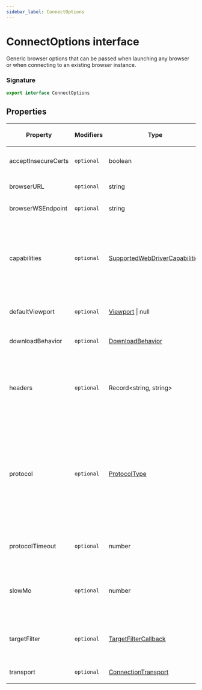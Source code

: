 ```yaml
---
sidebar_label: ConnectOptions
---
```


# ConnectOptions interface

Generic browser options that can be passed when launching any browser or when connecting to an existing browser instance.

### Signature

```typescript
export interface ConnectOptions
```

## Properties

<table><thead><tr><th>

Property

</th><th>

Modifiers

</th><th>

Type

</th><th>

Description

</th><th>

Default

</th></tr></thead>
<tbody><tr><td>

<span id="acceptinsecurecerts">acceptInsecureCerts</span>

</td><td>

`optional`

</td><td>

boolean

</td><td>

Whether to ignore HTTPS errors during navigation.

</td><td>

`false`

</td></tr>
<tr><td>

<span id="browserurl">browserURL</span>

</td><td>

`optional`

</td><td>

string

</td><td>

</td><td>

</td></tr>
<tr><td>

<span id="browserwsendpoint">browserWSEndpoint</span>

</td><td>

`optional`

</td><td>

string

</td><td>

</td><td>

</td></tr>
<tr><td>

<span id="capabilities">capabilities</span>

</td><td>

`optional`

</td><td>

[SupportedWebDriverCapabilities](./puppeteer.supportedwebdrivercapabilities.md)

</td><td>

WebDriver BiDi capabilities passed to BiDi `session.new`.

**Remarks:**

Only works for `protocol="webDriverBiDi"` and [Puppeteer.connect()](./puppeteer.puppeteer.connect.md).

</td><td>

</td></tr>
<tr><td>

<span id="defaultviewport">defaultViewport</span>

</td><td>

`optional`

</td><td>

[Viewport](./puppeteer.viewport.md) \| null

</td><td>

Sets the viewport for each page.

</td><td>

'&#123;width: 800, height: 600&#125;'

</td></tr>
<tr><td>

<span id="downloadbehavior">downloadBehavior</span>

</td><td>

`optional`

</td><td>

[DownloadBehavior](./puppeteer.downloadbehavior.md)

</td><td>

Sets the download behavior for the context.

</td><td>

</td></tr>
<tr><td>

<span id="headers">headers</span>

</td><td>

`optional`

</td><td>

Record&lt;string, string&gt;

</td><td>

Headers to use for the web socket connection.

**Remarks:**

Only works in the Node.js environment.

</td><td>

</td></tr>
<tr><td>

<span id="protocol">protocol</span>

</td><td>

`optional`

</td><td>

[ProtocolType](./puppeteer.protocoltype.md)

</td><td>

</td><td>

Determined at run time:

- Launching Chrome - 'cdp'.

- Launching Firefox - 'webDriverBiDi'.

- Connecting to a browser - 'cdp'.

</td></tr>
<tr><td>

<span id="protocoltimeout">protocolTimeout</span>

</td><td>

`optional`

</td><td>

number

</td><td>

Timeout setting for individual protocol (CDP) calls.

</td><td>

`180_000`

</td></tr>
<tr><td>

<span id="slowmo">slowMo</span>

</td><td>

`optional`

</td><td>

number

</td><td>

Slows down Puppeteer operations by the specified amount of milliseconds to aid debugging.

</td><td>

</td></tr>
<tr><td>

<span id="targetfilter">targetFilter</span>

</td><td>

`optional`

</td><td>

[TargetFilterCallback](./puppeteer.targetfiltercallback.md)

</td><td>

Callback to decide if Puppeteer should connect to a given target or not.

</td><td>

</td></tr>
<tr><td>

<span id="transport">transport</span>

</td><td>

`optional`

</td><td>

[ConnectionTransport](./puppeteer.connectiontransport.md)

</td><td>

</td><td>

</td></tr>
</tbody></table>
